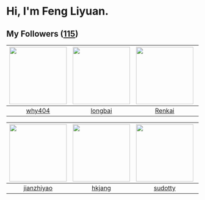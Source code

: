 # Hi, I'm Feng Liyuan.

## My Followers ([115](https://github.com/SunRunAway?tab=followers))

| <img src="https://avatars.githubusercontent.com/u/35111?v=4" width="150" height="150" /> | <img src="https://avatars.githubusercontent.com/u/1204301?v=4" width="150" height="150" /> | <img src="https://avatars.githubusercontent.com/u/3381789?v=4" width="150" height="150" /> | <img src="https://avatars.githubusercontent.com/u/829039?v=4" width="150" height="150" /> |
| :--------------------------------------------------------------------------------------: | :----------------------------------------------------------------------------------------: | :----------------------------------------------------------------------------------------: | :---------------------------------------------------------------------------------------: |
|                            [why404](https://github.com/why404)                           |                            [longbai](https://github.com/longbai)                           |                             [Renkai](https://github.com/Renkai)                            |                          [flyer103](https://github.com/flyer103)                          |

| <img src="https://avatars.githubusercontent.com/u/6133860?v=4" width="150" height="150" /> | <img src="https://avatars.githubusercontent.com/u/3069493?v=4" width="150" height="150" /> | <img src="https://avatars.githubusercontent.com/u/4898483?v=4" width="150" height="150" /> | <img src="https://avatars.githubusercontent.com/u/3427324?v=4" width="150" height="150" /> |
| :----------------------------------------------------------------------------------------: | :----------------------------------------------------------------------------------------: | :----------------------------------------------------------------------------------------: | :----------------------------------------------------------------------------------------: |
|                         [jianzhiyao](https://github.com/jianzhiyao)                        |                             [hkjang](https://github.com/hkjang)                            |                            [sudotty](https://github.com/sudotty)                           |                         [hawkingrei](https://github.com/hawkingrei)                        |